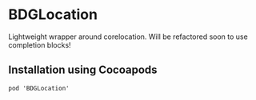 BDGLocation
===========

Lightweight wrapper around corelocation. Will be refactored soon to use completion blocks!

## Installation using Cocoapods
```
pod 'BDGLocation'
```